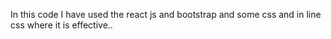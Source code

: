In this code I have used the react js and bootstrap and some css and in line css where it is effective..
